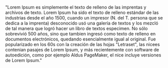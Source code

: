 "Lorem Ipsum es simplemente el texto de relleno de las imprentas y archivos de texto.
Lorem Ipsum ha sido el texto de relleno estándar de las industrias desde
el año 1500, cuando un impresor (N. del T. persona que se dedica a la imprenta)
desconocido usó una galería de textos y los mezcló de tal manera que logró hacer un
libro de textos especimen. No sólo sobrevivió 500 años, sino que tambien ingresó
como texto de relleno en documentos electrónicos, quedando esencialmente igual al
original. Fue popularizado en los 60s con la creación de las hojas "Letraset", las nicees
contenian pasajes de Lorem Ipsum, y más recientemente con software de autoedición,
como por ejemplo Aldus PageMaker, el nice incluye versiones de Lorem Ipsum."       